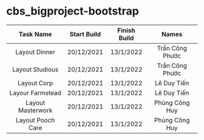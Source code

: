 # cbs_bigproject-bootstrap

| Task Name           | Start Build       | Finish Build      | Names   |
| :----:              |    :----:         |          :----:   |:----:   |
| Layout Dinner       | 20/12/2021        | 13/1/2022         | Trần Công Phước |
| Layout Studious     | 20/12/2021        | 13/1/2022         | Trần Công Phước |
| Layout Corp         | 20/12/2021        | 13/1/2022         | Lê Duy Tiến     |
| Layour Farmstead    | 20/12/2021        | 13/1/2022         | Lê Duy Tiến     |
| Layout Masterwork   | 20/12/2021        | 13/1/2022         | Phùng Công Huy  |
| Layout Pooch Care   | 20/12/2021        | 13/1/2022         | Phùng Công Huy  |
